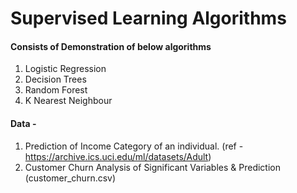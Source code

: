 # Supervised Learning Algorithms
#### Consists of Demonstration of below algorithms
1. Logistic Regression
2. Decision Trees
3. Random Forest
4. K Nearest Neighbour

#### Data - 

1. Prediction of Income Category of an individual. (ref - https://archive.ics.uci.edu/ml/datasets/Adult)
2. Customer Churn Analysis of Significant Variables & Prediction (customer_churn.csv)
